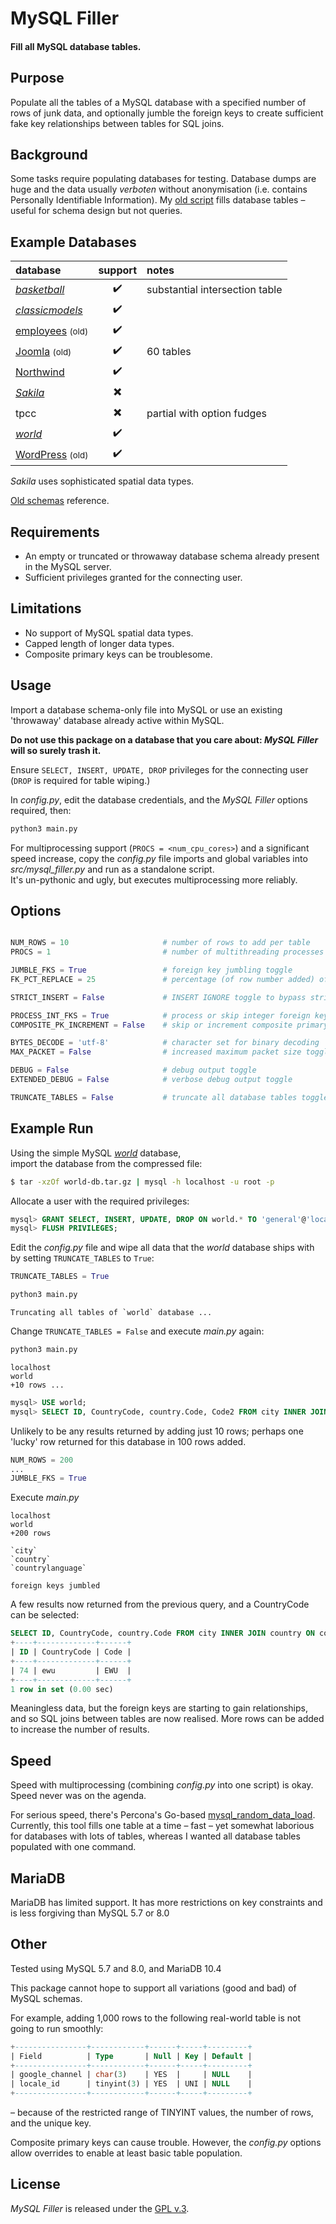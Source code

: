 
# MySQL Filler

#### Fill all MySQL database tables.


## Purpose

Populate all the tables of a MySQL database with a specified number of rows of junk data, and optionally jumble the foreign keys to create sufficient fake key relationships between tables for SQL joins.


## Background

Some tasks require populating databases for testing. Database dumps are huge and the data usually *verboten* without anonymisation (i.e. contains Personally Identifiable Information). My [old script](https://github.com/Tinram/Database-Filler) fills database tables &ndash; useful for schema design but not queries.


## Example Databases

database | support | notes |
:- | :-: | :- |
[*basketball*](https://github.com/Tinram/Database-Filler/blob/master/basketball.sql) | :heavy_check_mark: | substantial intersection table |
[*classicmodels*](https://www.mysqltutorial.org/wp-content/uploads/2018/03/mysqlsampledatabase.zip) | :heavy_check_mark: | |
[employees](https://github.com/ronaldbradford/schema/blob/master/employees.sql) <small>(old)</small> | :heavy_check_mark: | |
[Joomla](https://github.com/ronaldbradford/schema/blob/master/joomla.sql) <small>(old)</small> | :heavy_check_mark: | 60 tables |
[Northwind](https://docs.yugabyte.com/latest/sample-data/northwind/) | :heavy_check_mark: | |
[*Sakila*](https://dev.mysql.com/doc/index-other.html) | :heavy_multiplication_x: | |
tpcc | :heavy_multiplication_x: | partial with option fudges |
[*world*](https://dev.mysql.com/doc/index-other.html) | :heavy_check_mark: | |
[WordPress](https://github.com/ronaldbradford/schema/blob/master/wordpress.sql) <small>(old)</small> | :heavy_check_mark: | |

*Sakila* uses sophisticated spatial data types.

[Old schemas](https://github.com/ronaldbradford/schema) reference.


## Requirements

+ An empty or truncated or throwaway database schema already present in the MySQL server.
+ Sufficient privileges granted for the connecting user.


## Limitations

+ No support of MySQL spatial data types.
+ Capped length of longer data types.
+ Composite primary keys can be troublesome.


## Usage

Import a database schema-only file into MySQL or use an existing 'throwaway' database already active within MySQL.

**Do not use this package on a database that you care about: *MySQL Filler* will so surely trash it.**

Ensure `SELECT, INSERT, UPDATE, DROP` privileges for the connecting user (`DROP` is required for table wiping.)

In *config.py*, edit the database credentials, and the *MySQL Filler* options required, then:

```bash
python3 main.py
```

For multiprocessing support (`PROCS = <num_cpu_cores>`) and a significant speed increase, copy the *config.py* file imports and global variables into *src/mysql_filler.py* and run as a standalone script.  
It's un-pythonic and ugly, but executes multiprocessing more reliably.


## Options

```python

NUM_ROWS = 10                     # number of rows to add per table
PROCS = 1                         # number of multithreading processes

JUMBLE_FKS = True                 # foreign key jumbling toggle
FK_PCT_REPLACE = 25               # percentage (of row number added) of foreign keys to jumble

STRICT_INSERT = False             # INSERT IGNORE toggle to bypass strict SQL mode (warnings rather than errors)

PROCESS_INT_FKS = True            # process or skip integer foreign keys toggle (tpcc schema)
COMPOSITE_PK_INCREMENT = False    # skip or increment composite primary keys toggle (tpcc schema)

BYTES_DECODE = 'utf-8'            # character set for binary decoding
MAX_PACKET = False                # increased maximum packet size toggle (root user only)

DEBUG = False                     # debug output toggle
EXTENDED_DEBUG = False            # verbose debug output toggle

TRUNCATE_TABLES = False           # truncate all database tables toggle (instead of populating)

```


## Example Run

Using the simple MySQL [*world*](https://dev.mysql.com/doc/index-other.html) database,  
import the database from the compressed file:

```bash
$ tar -xzOf world-db.tar.gz | mysql -h localhost -u root -p
```

Allocate a user with the required privileges:

```sql
mysql> GRANT SELECT, INSERT, UPDATE, DROP ON world.* TO 'general'@'localhost' IDENTIFIED BY 'P@55w0rd';
mysql> FLUSH PRIVILEGES;
```

Edit the *config.py* file and wipe all data that the *world* database ships with by setting `TRUNCATE_TABLES` to `True`:


```python
TRUNCATE_TABLES = True
```

```bash
python3 main.py
```

    Truncating all tables of `world` database ...

Change `TRUNCATE_TABLES = False` and execute *main.py* again:

```bash
python3 main.py
```

    localhost
    world
    +10 rows ...

```sql
mysql> USE world;
mysql> SELECT ID, CountryCode, country.Code, Code2 FROM city INNER JOIN country ON country.Code = city.CountryCode;
```

Unlikely to be any results returned by adding just 10 rows; perhaps one 'lucky' row returned for this database in 100 rows added.

```python
NUM_ROWS = 200
...
JUMBLE_FKS = True
```

Execute *main.py*

    localhost
    world
    +200 rows

    `city`
    `country`
    `countrylanguage`

    foreign keys jumbled

A few results now returned from the previous query, and a CountryCode can be selected:

```sql
SELECT ID, CountryCode, country.Code FROM city INNER JOIN country ON country.Code = city.CountryCode WHERE CountryCode = 'ewu';
+----+-------------+------+
| ID | CountryCode | Code |
+----+-------------+------+
| 74 | ewu         | EWU  |
+----+-------------+------+
1 row in set (0.00 sec)
```

Meaningless data, but the foreign keys are starting to gain relationships, and so SQL joins between tables are now realised. More rows can be added to increase the number of results.


## Speed

Speed with multiprocessing (combining *config.py* into one script) is okay. Speed never was on the agenda.

For serious speed, there's Percona's Go-based [mysql_random_data_load](https://github.com/Percona-Lab/mysql_random_data_load). Currently, this tool fills one table at a time &ndash; fast &ndash; yet somewhat laborious for databases with lots of tables, whereas I wanted all database tables populated with one command.


## MariaDB

MariaDB has limited support. It has more restrictions on key constraints and is less forgiving than MySQL 5.7 or 8.0


## Other

Tested using MySQL 5.7 and 8.0, and MariaDB 10.4

This package cannot hope to support all variations (good and bad) of MySQL schemas.

For example, adding 1,000 rows to the following real-world table is not going to run smoothly:

```sql
+----------------+------------+------+-----+---------+
| Field          | Type       | Null | Key | Default |
+----------------+------------+------+-----+---------+
| google_channel | char(3)    | YES  |     | NULL    |
| locale_id      | tinyint(3) | YES  | UNI | NULL    |
+----------------+------------+------+-----+---------+
```

 &ndash; because of the restricted range of TINYINT values, the number of rows, and the unique key.

Composite primary keys can cause trouble. However, the *config.py* options allow overrides to enable at least basic table population.


## License

*MySQL Filler* is released under the [GPL v.3](https://www.gnu.org/licenses/gpl-3.0.html).
